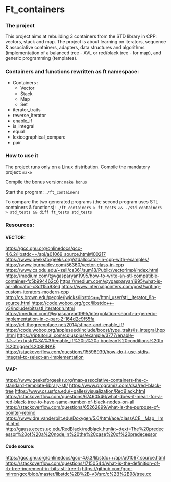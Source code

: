 # Ft_containers

### The project
This project aims at rebuilding 3 containers from the STD library in CPP: vectors, stack and map. The project is about learning on iterators, sequence & associative containers, adapters, data structures and algorithms (implementation of a balanced tree - AVL or red/black tree - for map), and generic programming (templates).

### Containers and functions rewritten as ft namespace:
- Containers :
  - Vector
  - Stack
  - Map
  - Set
- iterator_traits
- reverse_iterator
- enable_if
- is_integral
- equal
- lexicographical_compare
- pair

### How to use it
The project runs only on a Linux distribution.
  Compile the mandatory project:
  `make`

  Compile the bonus version:
  `make bonus`

  Start the program:
  `./ft_containers`

  To compare the two generated programs (the second program uses STL containers & functions):
  `./ft_containers > ft_tests && ./std_containers > std_tests && diff ft_tests std_tests`

### Resources:
#### VECTOR:
https://gcc.gnu.org/onlinedocs/gcc-4.6.2/libstdc++/api/a01069_source.html#l00217
https://www.geeksforgeeks.org/stdallocator-in-cpp-with-examples/
https://www.journaldev.com/56360/vector-class-in-cpp
https://www.cs.odu.edu/~zeil/cs361/sum18/Public/vectorImpl/index.html
https://medium.com/@vgasparyan1995/how-to-write-an-stl-compatible-container-fc5b994462c6
https://medium.com/@vgasparyan1995/what-is-an-allocator-c8df15a93ed
https://www.internalpointers.com/post/writing-custom-iterators-modern-cpp
http://cs.brown.edu/people/jwicks/libstdc++/html_user/stl__iterator_8h-source.html
https://code.woboq.org/gcc/libstdc++-v3/include/bits/stl_iterator.h.html
https://medium.com/@vgasparyan1995/interpolation-search-a-generic-implementation-in-c-part-2-164d2c9f55fa
https://eli.thegreenplace.net/2014/sfinae-and-enable_if/
https://code.woboq.org/appleseed/include/boost/type_traits/is_integral.hpp.html
https://riptutorial.com/cplusplus/example/3777/enable-if#:~:text=std%3A%3Aenable_if%20is%20a,boolean%20conditions%20to%20trigger%20SFINAE.
https://stackoverflow.com/questions/15598939/how-do-i-use-stdis-integral-to-select-an-implementation



#### MAP:
https://www.geeksforgeeks.org/map-associative-containers-the-c-standard-template-library-stl/
https://www.programiz.com/dsa/red-black-tree
https://www.cs.usfca.edu/~galles/visualization/RedBlack.html
https://stackoverflow.com/questions/67460546/what-does-it-mean-for-a-red-black-tree-to-have-same-number-of-black-nodes-on-all
https://stackoverflow.com/questions/65262899/what-is-the-purpose-of-pointer-rebind
https://www.dre.vanderbilt.edu/Doxygen/5.6/html/ace/classACE__Map__Impl.html
http://gauss.ececs.uc.edu/RedBlack/redblack.html#:~:text=The%20predecessor%20of%20a%20node,in%20the%20case%20of%20predecessor



#### Code source:
https://gcc.gnu.org/onlinedocs/gcc-4.6.3/libstdc++/api/a01067_source.html
https://stackoverflow.com/questions/17150544/what-is-the-definition-of-rb-tree-increment-in-bits-stl-tree-h
https://github.com/gcc-mirror/gcc/blob/master/libstdc%2B%2B-v3/src/c%2B%2B98/tree.cc

